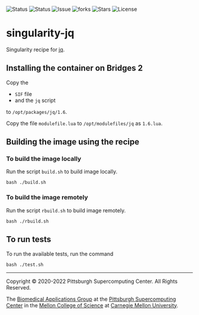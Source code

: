 ![Status](https://github.com/pscedu/singularity-jq/actions/workflows/main.yml/badge.svg)
![Status](https://github.com/pscedu/singularity-jq/actions/workflows/pretty.yml/badge.svg)
![Issue](https://img.shields.io/github/issues/pscedu/singularity-jq)
![forks](https://img.shields.io/github/forks/pscedu/singularity-jq)
![Stars](https://img.shields.io/github/stars/pscedu/singularity-jq)
![License](https://img.shields.io/github/license/pscedu/singularity-jq)

# singularity-jq
Singularity recipe for [jq](https://stedolan.github.io/jq/).

## Installing the container on Bridges 2
Copy the

* `SIF` file
* and the `jq` script

to `/opt/packages/jq/1.6`.

Copy the file `modulefile.lua` to `/opt/modulefiles/jq` as `1.6.lua`.

## Building the image using the recipe
### To build the image locally
Run the script `build.sh` to build image locally.

```
bash ./build.sh
```

### To build the image remotely
Run the script `rbuild.sh` to build image remotely.

```
bash ./rbuild.sh
```

## To run tests
To run the available tests, run the command

```
bash ./test.sh
```

---
Copyright © 2020-2022 Pittsburgh Supercomputing Center. All Rights Reserved.

The [Biomedical Applications Group](https://www.psc.edu/biomedical-applications/) at the [Pittsburgh Supercomputing
Center](http://www.psc.edu) in the [Mellon College of Science](https://www.cmu.edu/mcs/) at [Carnegie Mellon University](http://www.cmu.edu).
